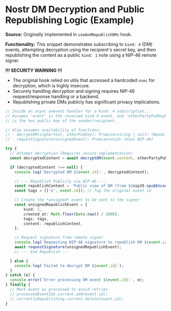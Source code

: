 # Nostr DM Decryption and Public Republishing Logic (Example)

**Source:** Originally implemented in `useAndRepublishDMs` hook.

**Functionality:** This snippet demonstrates subscribing to `kind: 4` (DM) events, attempting decryption using the recipient's secret key, and then republishing the content as a public `kind: 1` note using a NIP-46 remote signer.

**!!! SECURITY WARNING !!!**
- The original hook relied on utils that accessed a hardcoded `nsec` for decryption, which is highly insecure.
- Securely handling decryption and signing requires NIP-46 request/response handling or a backend.
- Republishing private DMs publicly has significant privacy implications.

```typescript
// Inside an async onevent handler for a kind: 4 subscription...
// Assumes 'event' is the received kind 4 event, and 'otherPartyPubKeyHex'
// is the hex public key of the sender/recipient.

// Also assumes availability of functions:
// - decryptDM(ciphertext, otherPubKey): Promise<string | null> (Needs secure implementation)
// - requestSignature(unsignedEvent): Promise<void> (Uses NIP-46)

try {
  // Attempt decryption (Requires secure implementation)
  const decryptedContent = await decryptDM(event.content, otherPartyPubKeyHex);

  if (decryptedContent !== null) {
    console.log(`Decrypted DM ${event.id}:`, decryptedContent);

    // --- Republish Publicly via NIP-46 ---            
    const republishContent = `Public view of DM (from ${nip19.npubEncode(event.pubkey).substring(0, 12)}...): ${decryptedContent}`;
    const tags = [['e', event.id]]; // Tag the original event id

    // Create the *unsigned* event to be sent to the signer
    const unsignedRepublishEvent = {
        kind: 1,
        created_at: Math.floor(Date.now() / 1000),
        tags: tags,
        content: republishContent,
    };

    // Request signature from remote signer
    console.log(`Requesting NIP-46 signature to republish DM ${event.id}...`);
    await requestSignature(unsignedRepublishEvent);
    // --- End Republish ---            

  } else {
    console.log(`Failed to decrypt DM ${event.id}`);
  }
} catch (e) {
  console.error(`Error processing DM event ${event.id}:`, e);
} finally {
  // Mark event as processed to avoid retries
  // processedEventIds.current.add(event.id);
  // currentlyRepublishing.current.delete(event.id);
}
``` 